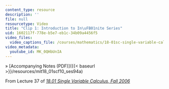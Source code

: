 ```yaml
---
content_type: resource
description: ''
file: null
resourcetype: Video
title: "Clip 1: Introduction to In\uFB01nite Series"
uid: 1602117f-778e-b5e7-eb1c-34b09a4456f5
video_files:
  video_captions_file: /courses/mathematics/18-01sc-single-variable-calculus-fall-2010/unit-5-exploring-the-infinite/part-b-taylor-series/session-94-infinite-series/clip-1-introduction-to-infinite-series/MK_0QHbUnIA.vtt
video_metadata:
  youtube_id: MK_0QHbUnIA
---
```


» [Accompanying Notes (PDF)]({{< baseurl >}}/resources/mit18_01scf10_ses94a)

From Lecture 37 of [_18.01 Single Variable Calculus, Fall 2006_](/courses/18-01-single-variable-calculus-fall-2006/pages/video-lectures)